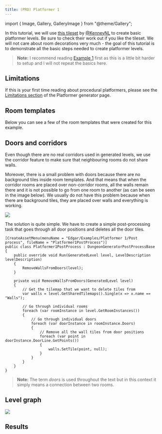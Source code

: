 ```yaml
---
title: (PRO) Platformer 1
---
```


import { Image, Gallery, GalleryImage } from "@theme/Gallery";

In this tutorial, we will use [this tileset](https://www.kenney.nl/assets/abstract-platformer) by [@KenneyNL](https://twitter.com/KenneyNL) to create basic platformer levels. Be sure to check their work out if you like the tileset. We will not care about room decorations very much - the goal of this tutorial is to demonstrate all the basic steps needed to create platformer levels.

<Gallery cols={2} fixedHeight>
    <GalleryImage src="img/v2/examples/platformer1/result1.png" caption="Example result" />
    <GalleryImage src="img/v2/examples/platformer1/result2.png" caption="Example result" />
</Gallery>

> **Note:** I recommend reading [Example 1](example1.md) first as this is a little bit harder to setup and I will not repeat the basics here.

## Limitations

If this is your first time reading about procedural platformers, please see the [Limitations section](../generators/platformer-generator#limitations) of the Platformer generator page.

## Room templates

Below you can see a few of the room templates that were created for this example.

<Gallery cols={2} fixedHeight>
    <GalleryImage src="img/v2/examples/platformer1/start.png" caption="Start" />
    <GalleryImage src="img/v2/examples/platformer1/goal.png" caption="Goal" />
    <GalleryImage src="img/v2/examples/platformer1/room2.png" caption="Basic room" />
    <GalleryImage src="img/v2/examples/platformer1/room3.png" caption="Basic room" />
    <GalleryImage src="img/v2/examples/platformer1/room6.png" caption="Basic room" />
    <GalleryImage src="img/v2/examples/platformer1/room8.png" caption="Basic room" />
</Gallery>

## Doors and corridors

Even though there are no real corridors used in generated levels, we use the corridor feature to make sure that neighbouring rooms do not share walls.

<Gallery cols={2} fixedHeight>
    <GalleryImage src="img/v2/examples/platformer1/corridor_horizontal.png" caption="Horizontal corridor" />
    <GalleryImage src="img/v2/examples/platformer1/corridor_vertical.png" caption="Vertical corridor" />
</Gallery>

Moreover, there is a small problem with doors because there are no background tiles inside room templates. And that means that when the corridor rooms are placed over non-corridor rooms, all the walls remain there and it is not possible to go from one room to another (as can be seen in the image below). We usually do not have this problem because when there are background tiles, they are placed over walls and everything is working.

<Image src="img/v2/examples/platformer1/no_holes_between_rooms.png" caption="There are no holes between individual rooms because we have no background tile in room templates." />

The solution is quite simple. We have to create a simple post-processing task that goes through all door positions and deletes all the door tiles.

    [CreateAssetMenu(menuName = "Edgar/Examples/Platformer 1/Post process", fileName = "Platformer1PostProcess")]
    public class Platformer1PostProcess : DungeonGeneratorPostProcessBase
    {
        public override void Run(GeneratedLevel level, LevelDescription levelDescription)
        {
            RemoveWallsFromDoors(level);
        }

        private void RemoveWallsFromDoors(GeneratedLevel level)
        {
            // Get the tilemap that we want to delete tiles from
            var walls = level.GetSharedTilemaps().Single(x => x.name == "Walls");

            // Go through individual rooms
            foreach (var roomInstance in level.GetRoomInstances())
            {
                // Go through individual doors
                foreach (var doorInstance in roomInstance.Doors)
                {
                    // Remove all the wall tiles from door positions
                    foreach (var point in doorInstance.DoorLine.GetPoints())
                    {
                        walls.SetTile(point, null);
                    }
                }
            }
        }
    }

> **Note:** The term *doors* is used throughout the text but in this context it simply means a connection between two rooms.

## Level graph

<Image src="img/v2/examples/platformer1/level_graph.png" caption="Level graph" />

## Results

<Gallery cols={2} fixedHeight>
    <GalleryImage src="img/v2/examples/platformer1/result3.png" caption="Example result" />
    <GalleryImage src="img/v2/examples/platformer1/result4.png" caption="Example result" />
</Gallery>